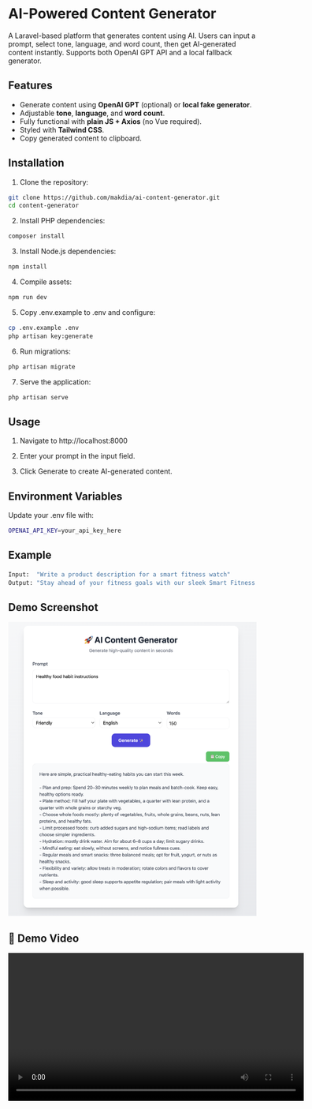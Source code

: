 # AI-Powered Content Generator

A Laravel-based platform that generates content using AI. Users can input a prompt, select tone, language, and word count, then get AI-generated content instantly. Supports both OpenAI GPT API and a local fallback generator.

## Features

- Generate content using **OpenAI GPT** (optional) or **local fake generator**.
- Adjustable **tone**, **language**, and **word count**.
- Fully functional with **plain JS + Axios** (no Vue required).
- Styled with **Tailwind CSS**.
- Copy generated content to clipboard.

## Installation

1. Clone the repository:

```bash
git clone https://github.com/makdia/ai-content-generator.git
cd content-generator
```

2. Install PHP dependencies:

```bash
composer install
```

3. Install Node.js dependencies:

```bash
npm install
```

4. Compile assets:

```bash
npm run dev
```

5. Copy .env.example to .env and configure:

```bash
cp .env.example .env
php artisan key:generate
```

6. Run migrations:

```bash
php artisan migrate
```

7. Serve the application:

```bash
php artisan serve  
```

## Usage

1. Navigate to http://localhost:8000

2. Enter your prompt in the input field.

3. Click Generate to create AI-generated content.


## Environment Variables

Update your .env file with:

```bash
OPENAI_API_KEY=your_api_key_here
```

## Example

```bash
Input:  "Write a product description for a smart fitness watch"
Output: "Stay ahead of your fitness goals with our sleek Smart Fitness Watch – track your heart rate, steps, and sleep patterns with precision..."
```

## Demo Screenshot

![Demo Screenshot](https://github.com/makdia/ai-content-generator/blob/main/assets/screenshots/screenshot.png)

## 🎥 Demo Video

<video width="600" controls>
  <source src="assets/demo/demo.mp4" type="video/mp4">
  Your browser does not support the video tag.
</video>